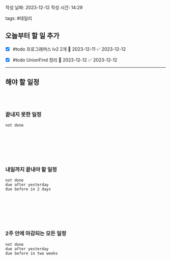 
작성 날짜: 2023-12-12
작성 시간: 14:29

tags: #데일리

## 오늘부터 할 일 추가
- [x] #todo 프로그래머스 lv2 2개 📅 2023-12-11 ✅ 2023-12-12
- [x] #todo UnionFind 정리 📅 2023-12-12 ✅ 2023-12-12

  
---  
## 해야 할 일정  

<br></br>
### 끝내지 못한 일정

```tasks
not done
```
<br></br>

<br></br>
### 내일까지 끝내야 할 일정
```tasks
not done
due after yesterday
due before in 2 days
```
<br></br>

<br></br>
### 2주 안에 마감되는 모든 일정
```tasks
not done
due after yesterday
due before in two weeks
```
